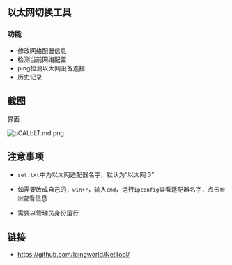 ## 以太网切换工具

### 功能

+ 修改网络配置信息
+ 检测当前网络配置
+ ping检测以太网设备连接
+ 历史记录



## 截图

界面

![pCALbLT.md.png](https://s1.ax1x.com/2023/06/09/pCALbLT.md.png)




## 注意事项

+ `set.txt`中为以太网适配器名字，默认为“以太网 3”

+ 如需要改成自己的，`win+r`，输入`cmd`，运行`ipconfig`查看适配器名字，点击`检测`查看信息

+ 需要以管理员身份运行



## 链接

+ https://github.com/Icingworld/NetTool/

































